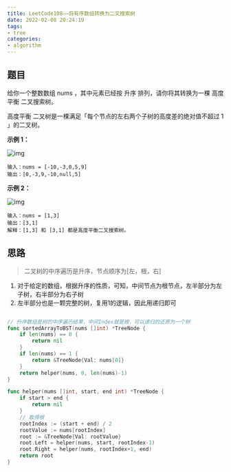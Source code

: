 ```yaml
---
title: LeetCode108——将有序数组转换为二叉搜索树
date: 2022-02-08 20:24:19
tags:
- tree
categories:
- algorithm
---
```


## 题目

给你一个整数数组 nums ，其中元素已经按 升序 排列，请你将其转换为一棵 高度平衡 二叉搜索树。

高度平衡 二叉树是一棵满足「每个节点的左右两个子树的高度差的绝对值不超过 1 」的二叉树。

**示例 1：**

![img](https://assets.leetcode.com/uploads/2021/02/18/btree1.jpg)

```
输入：nums = [-10,-3,0,5,9]
输出：[0,-3,9,-10,null,5]
```

**示例 2：**

![img](https://assets.leetcode.com/uploads/2021/02/18/btree.jpg)

```
输入：nums = [1,3]
输出：[3,1]
解释：[1,3] 和 [3,1] 都是高度平衡二叉搜索树。
```

## 思路

> 二叉树的中序遍历是升序，节点顺序为[左，根，右]

1. 对于给定的数组，根据升序的性质，可知，中间节点为根节点，左半部分为左子树，右半部分为右子树
2. 左半部分也是一颗完整的树，复用1的逻辑，因此用递归即可

```go

// 升序数组是树的中序遍历结果，中间Index就是根，可以递归的还原为一个树
func sortedArrayToBST(nums []int) *TreeNode {
	if len(nums) == 0 {
		return nil
	}
	if len(nums) == 1 {
		return &TreeNode{Val: nums[0]}
	}
	return helper(nums, 0, len(nums)-1)
}

func helper(nums []int, start, end int) *TreeNode {
	if start > end {
		return nil
	}
	// 取得根
	rootIndex := (start + end) / 2
	rootValue := nums[rootIndex]
	root := &TreeNode{Val: rootValue}
	root.Left = helper(nums, start, rootIndex-1)
	root.Right = helper(nums, rootIndex+1, end)
	return root
}

```

